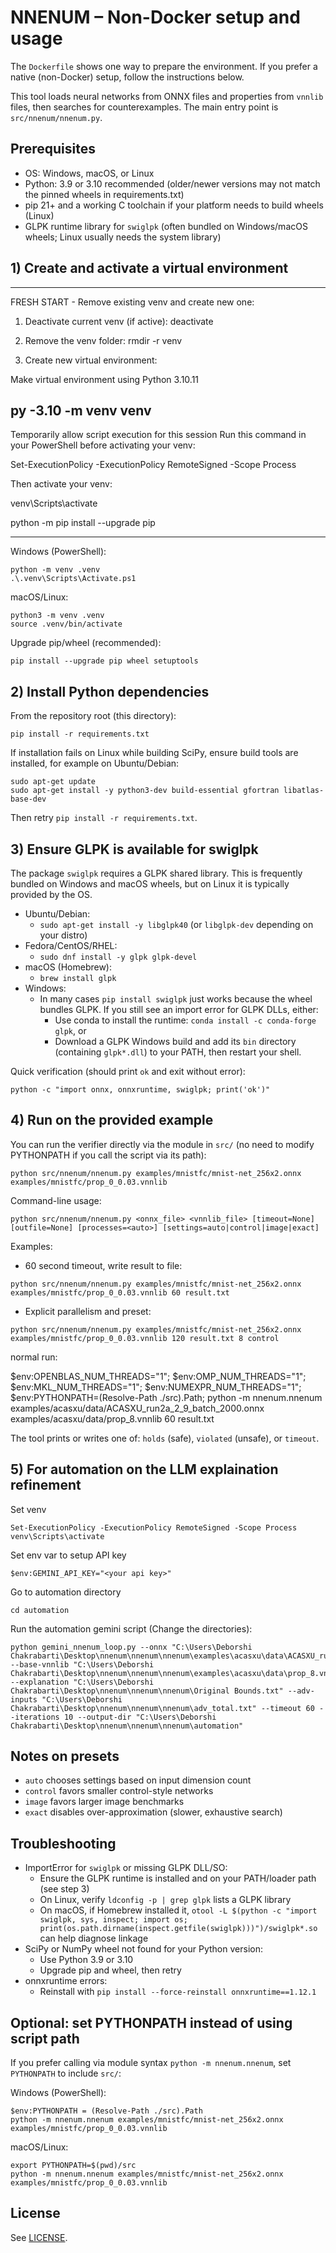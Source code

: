 # NNENUM – Non-Docker setup and usage

The `Dockerfile` shows one way to prepare the environment. If you prefer a native (non-Docker) setup, follow the instructions below.

This tool loads neural networks from ONNX files and properties from `vnnlib` files, then searches for counterexamples. The main entry point is `src/nnenum/nnenum.py`.

## Prerequisites
- OS: Windows, macOS, or Linux
- Python: 3.9 or 3.10 recommended (older/newer versions may not match the pinned wheels in requirements.txt)
- pip 21+ and a working C toolchain if your platform needs to build wheels (Linux)
- GLPK runtime library for `swiglpk` (often bundled on Windows/macOS wheels; Linux usually needs the system library)

## 1) Create and activate a virtual environment

---------------------------------------------------------------------------------

FRESH START - Remove existing venv and create new one:

1. Deactivate current venv (if active):
   deactivate

2. Remove the venv folder:
  rmdir -r venv

3. Create new virtual environment:

Make virtual environment using Python 3.10.11

py -3.10 -m venv venv
----------------------------------------

Temporarily allow script execution for this session
Run this command in your PowerShell before activating your venv:

Set-ExecutionPolicy -ExecutionPolicy RemoteSigned -Scope Process

Then activate your venv:

venv\Scripts\activate

python -m pip install --upgrade pip

----------------------------------------


Windows (PowerShell):
```
python -m venv .venv
.\.venv\Scripts\Activate.ps1
```

macOS/Linux:
```
python3 -m venv .venv
source .venv/bin/activate
```

Upgrade pip/wheel (recommended):
```
pip install --upgrade pip wheel setuptools
```

## 2) Install Python dependencies

From the repository root (this directory):
```
pip install -r requirements.txt
```

If installation fails on Linux while building SciPy, ensure build tools are installed, for example on Ubuntu/Debian:
```
sudo apt-get update
sudo apt-get install -y python3-dev build-essential gfortran libatlas-base-dev
```
Then retry `pip install -r requirements.txt`.

## 3) Ensure GLPK is available for swiglpk
The package `swiglpk` requires a GLPK shared library. This is frequently bundled on Windows and macOS wheels, but on Linux it is typically provided by the OS.

- Ubuntu/Debian:
  - `sudo apt-get install -y libglpk40` (or `libglpk-dev` depending on your distro)
- Fedora/CentOS/RHEL:
  - `sudo dnf install -y glpk glpk-devel`
- macOS (Homebrew):
  - `brew install glpk`
- Windows:
  - In many cases `pip install swiglpk` just works because the wheel bundles GLPK. If you still see an import error for GLPK DLLs, either:
    - Use conda to install the runtime: `conda install -c conda-forge glpk`, or
    - Download a GLPK Windows build and add its `bin` directory (containing `glpk*.dll`) to your PATH, then restart your shell.

Quick verification (should print `ok` and exit without error):
```
python -c "import onnx, onnxruntime, swiglpk; print('ok')"
```

## 4) Run on the provided example

You can run the verifier directly via the module in `src/` (no need to modify PYTHONPATH if you call the script via its path):
```
python src/nnenum/nnenum.py examples/mnistfc/mnist-net_256x2.onnx examples/mnistfc/prop_0_0.03.vnnlib
```

Command-line usage:
```
python src/nnenum/nnenum.py <onnx_file> <vnnlib_file> [timeout=None] [outfile=None] [processes=<auto>] [settings=auto|control|image|exact]
```

Examples:
- 60 second timeout, write result to file:
```
python src/nnenum/nnenum.py examples/mnistfc/mnist-net_256x2.onnx examples/mnistfc/prop_0_0.03.vnnlib 60 result.txt
```
- Explicit parallelism and preset:
```
python src/nnenum/nnenum.py examples/mnistfc/mnist-net_256x2.onnx examples/mnistfc/prop_0_0.03.vnnlib 120 result.txt 8 control
```
normal run:

$env:OPENBLAS_NUM_THREADS="1"; $env:OMP_NUM_THREADS="1"; $env:MKL_NUM_THREADS="1"; $env:NUMEXPR_NUM_THREADS="1"; $env:PYTHONPATH=(Resolve-Path ./src).Path; python -m nnenum.nnenum examples/acasxu/data/ACASXU_run2a_2_9_batch_2000.onnx examples/acasxu/data/prop_8.vnnlib 60 result.txt

The tool prints or writes one of: `holds` (safe), `violated` (unsafe), or `timeout`.

## 5) For automation on the LLM explaination refinement

Set venv

```
Set-ExecutionPolicy -ExecutionPolicy RemoteSigned -Scope Process
venv\Scripts\activate
```

Set env var to setup API key
```
$env:GEMINI_API_KEY="<your api key>"
```

Go to automation directory
```
cd automation
```

Run the automation gemini script (Change the directories):
```
python gemini_nnenum_loop.py --onnx "C:\Users\Deborshi Chakrabarti\Desktop\nnenum\nnenum\nnenum\examples\acasxu\data\ACASXU_run2a_2_9_batch_2000.onnx" --base-vnnlib "C:\Users\Deborshi Chakrabarti\Desktop\nnenum\nnenum\nnenum\examples\acasxu\data\prop_8.vnnlib" --explanation "C:\Users\Deborshi Chakrabarti\Desktop\nnenum\nnenum\nnenum\Original Bounds.txt" --adv-inputs "C:\Users\Deborshi Chakrabarti\Desktop\nnenum\nnenum\nnenum\adv_total.txt" --timeout 60 --iterations 10 --output-dir "C:\Users\Deborshi Chakrabarti\Desktop\nnenum\nnenum\nnenum\automation"
```

## Notes on presets
- `auto` chooses settings based on input dimension count
- `control` favors smaller control-style networks
- `image` favors larger image benchmarks
- `exact` disables over-approximation (slower, exhaustive search)

## Troubleshooting
- ImportError for `swiglpk` or missing GLPK DLL/SO:
  - Ensure the GLPK runtime is installed and on your PATH/loader path (see step 3)
  - On Linux, verify `ldconfig -p | grep glpk` lists a GLPK library
  - On macOS, if Homebrew installed it, `otool -L $(python -c "import swiglpk, sys, inspect; import os; print(os.path.dirname(inspect.getfile(swiglpk)))")/swiglpk*.so` can help diagnose linkage
- SciPy or NumPy wheel not found for your Python version:
  - Use Python 3.9 or 3.10
  - Upgrade pip and wheel, then retry
- onnxruntime errors:
  - Reinstall with `pip install --force-reinstall onnxruntime==1.12.1`

## Optional: set PYTHONPATH instead of using script path
If you prefer calling via module syntax `python -m nnenum.nnenum`, set `PYTHONPATH` to include `src/`:

Windows (PowerShell):
```
$env:PYTHONPATH = (Resolve-Path ./src).Path
python -m nnenum.nnenum examples/mnistfc/mnist-net_256x2.onnx examples/mnistfc/prop_0_0.03.vnnlib
```

macOS/Linux:
```
export PYTHONPATH=$(pwd)/src
python -m nnenum.nnenum examples/mnistfc/mnist-net_256x2.onnx examples/mnistfc/prop_0_0.03.vnnlib
```

## License
See [LICENSE](LICENSE).

